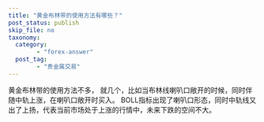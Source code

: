 ```yaml
---
title: "黄金布林带的使用方法有哪些？"
post_status: publish
skip_file: no
taxonomy:
  category:
        - "forex-answer"
  post_tag:
        - "贵金属交易"
---
```


黄金布林带的使用方法不多， 就几个，比如当布林线喇叭口敞开的时候，同时伴随中轨上涨，在喇叭口敞开时买入。 BOLL指标出现了喇叭口形态，同时中轨线又出了上扬，代表当前市场处于上涨的行情中，未来下跌的空间不大。
